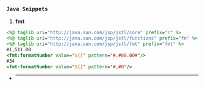 ### `Java Snippets`
1. **fmt**
```jsp
<%@ taglib uri="http://java.sun.com/jsp/jstl/core" prefix="c" %>
<%@ taglib uri="http://java.sun.com/jsp/jstl/functions" prefix="fn" %>
<%@ taglib uri="http://java.sun.com/jsp/jstl/fmt" prefix="fmt" %>
#1,511.00
<fmt:formatNumber value="${}" pattern="#,#00.00#"/>
#34
<fmt:formatNumber value="${}" pattern="#,#0"/>
```
+ ****
```

```